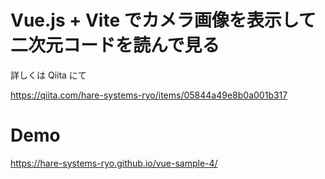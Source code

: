 # Vue.js + Vite でカメラ画像を表示して二次元コードを読んで見る

詳しくは Qiita にて  

https://qiita.com/hare-systems-ryo/items/05844a49e8b0a001b317


# Demo

https://hare-systems-ryo.github.io/vue-sample-4/

